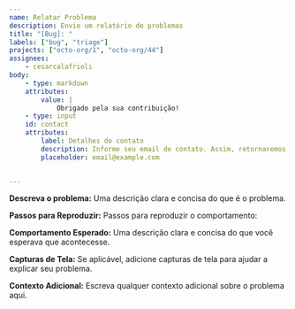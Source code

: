 ```yaml
---
name: Relatar Problema
description: Envie um relatório de problemas
title: "[Bug]: "
labels: ["bug", "triage"]
projects: ["octo-org/1", "octo-org/44"]
assignees:
    - cesarcalafrioli
body:
    - type: markdown
    attributes:
        value: |
            Obrigado pela sua contribuição!
    - type: input
    id: contact
    attributes:
        label: Detalhes do contato
        description: Informe seu email de contato. Assim, retornaremos se precisarmos de mais informações.
        placeholder: email@example.com
        

---
```


**Descreva o problema:**
Uma descrição clara e concisa do que é o problema.

**Passos para Reproduzir:**
Passos para reproduzir o comportamento:

**Comportamento Esperado:**
Uma descrição clara e concisa do que você esperava que acontecesse.

**Capturas de Tela:**
Se aplicável, adicione capturas de tela para ajudar a explicar seu problema.

**Contexto Adicional:**
Escreva qualquer contexto adicional sobre o problema aqui.
